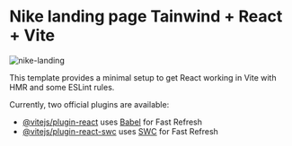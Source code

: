 # Nike landing page Tainwind + React + Vite


![nike-landing](https://github.com/dadu99/nike-tailwind-app/assets/132062954/93fcca6d-23f7-43b1-b31e-b538f14257b6)


This template provides a minimal setup to get React working in Vite with HMR and some ESLint rules.

Currently, two official plugins are available:

- [@vitejs/plugin-react](https://github.com/vitejs/vite-plugin-react/blob/main/packages/plugin-react/README.md) uses [Babel](https://babeljs.io/) for Fast Refresh
- [@vitejs/plugin-react-swc](https://github.com/vitejs/vite-plugin-react-swc) uses [SWC](https://swc.rs/) for Fast Refresh
